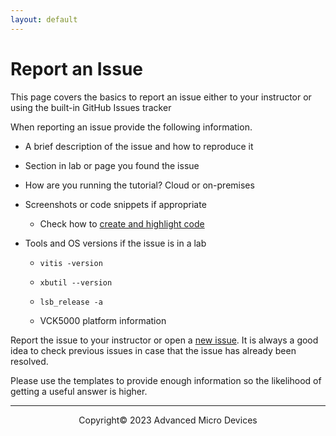 ```yaml
---
layout: default
---
```


# Report an Issue

This page covers the basics to report an issue either to your instructor or using the built-in GitHub Issues tracker

When reporting an issue provide the following information.

- A brief description of the issue and how to reproduce it

- Section in lab or page you found the issue

- How are you running the tutorial? Cloud or on-premises

- Screenshots or code snippets if appropriate
  - Check how to [create and highlight code](https://docs.github.com/en/github/writing-on-github/creating-and-highlighting-code-blocks)

- Tools and OS versions if the issue is in a lab

  - `vitis -version`

  - `xbutil --version`

  - `lsb_release -a`

  - VCK5000 platform information

Report the issue to your instructor or open a [new issue](https://github.com/Xilinx/xup_aie_training/issues/new/choose).
It is always a good idea to check previous issues in case that the issue has already been resolved.

Please use the templates to provide enough information so the likelihood of getting a useful answer is higher.

---------------------------------------
<p align="center">Copyright&copy; 2023 Advanced Micro Devices</p>
